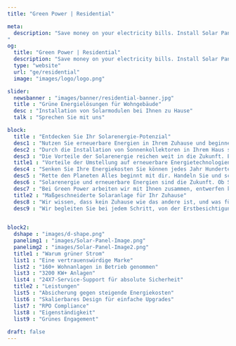 ```yaml
---
title: "Green Power | Residential"

meta:
  description: "Save money on your electricity bills. Install Solar Panels on your home today! No obligation FREE survey on your home. Call +34 651 720 792 or email info@greenpwr.eu
"
og:
  title: "Green Power | Residential"
  description: "Save money on your electricity bills. Install Solar Panels on your home today! No obligation FREE survey on your home. Call +34 651 720 792 or email info@greenpwr.eu" 
  type: "website"
  url: "ge/residential"
  image: "images/logo/logo.png"

slider:
  newsbanner : "images/banner/residential-banner.jpg"
  title : "Grüne Energielösungen für Wohngebäude"
  desc : "Installation von Solarmodulen bei Ihnen zu Hause"
  talk : "Sprechen Sie mit uns"

block:
  title : "Entdecken Sie Ihr Solarenergie-Potenzial"
  desc1 : "Nutzen Sie erneuerbare Energien in Ihrem Zuhause und beginnen Sie noch heute, etwas zu bewegen."
  desc2 : "Durch die Installation von Sonnenkollektoren in Ihrem Haus steigern Sie dessen Wert, senken Ihre Energiekosten und leisten Ihren Beitrag zum Kampf gegen den Klimawandel."
  desc3 : "Die Vorteile der Solarenergie reichen weit in die Zukunft. Ein privates Solarstromsystem hält normalerweise 25 Jahre. Die meisten Solarsysteme amortisieren sich in weniger als fünf Jahren und senken dann drastisch Ihre Stromrechnung. Indem Sie einfach Sonnenkollektoren auf Ihrem Dach installieren, sparen Sie Geld, sobald es eingeschaltet wird."
  title1 : "Vorteile der Umstellung auf erneuerbare Energietechnologien:"
  desc4 : "Senken Sie Ihre Energiekosten Sie können jedes Jahr Hunderte von Euro sparen, indem Sie Ihr Zuhause mit billigerer, sauberer und unbegrenzter Energie versorgen, die von der Sonne erzeugt wird."
  desc5 : "Rette den Planeten Alles beginnt mit dir. Handeln Sie und schließen Sie sich der Bewegung gegen unsere Klimakrise an. Weg von umweltschädlichen fossilen Brennstoffen wie Kohle, Gas und Öl."
  desc6 : "Solarenergie und erneuerbare Energien sind die Zukunft. Ob Sie Geld sparen, Ihren CO2-Fußabdruck reduzieren oder beides – Solarenergie ist bereit, unser Leben zu verändern."
  desc7 : "Bei Green Power arbeiten wir mit Ihnen zusammen, entwerfen kundenspezifisch und bieten Solarmodule für Wohndächer mit Subventionen an, die Ihren Anforderungen am besten entsprechen, damit Sie und Ihre Familie die Vorteile für die längste Zeit maximal genießen können. Effizienz, Langlebigkeit, Service und Wert, wir unterstützen Sie mit allem, was Sie brauchen, um Ihren Umstieg auf Solar zu gestalten – einfach, bequem und einfach."
  title2 : "Maßgeschneiderte Solaranlage für Ihr Zuhause"
  desc8 : "Wir wissen, dass kein Zuhause wie das andere ist, und was für Ihren Nachbarn funktioniert, funktioniert möglicherweise nicht für Ihr Zuhause. Deshalb arbeiten wir mit Ihnen zusammen, um ein maßgeschneidertes Solarmodulsystem basierend auf Ihrem aktuellen Energieverbrauch zu entwerfen. Unsere kostenlose Website-Umfrage ermöglicht es uns, Ihre Bedürfnisse wirklich zu ermitteln, ohne Cookie-Cutter-Pläne zu verwenden."
  desc9 : "Wir begleiten Sie bei jedem Schritt, von der Erstbesichtigung bis zur Installation und Wartung, vermeiden Fachjargon und stellen Ihnen die benötigten Informationen in einer Sprache zur Verfügung, die Sie verstehen."
  

block2:
  dshape : "images/d-shape.png"
  panelimg1 : "images/Solar-Panel-Image.png"
  panelimg2 : "images/Solar-Panel-Image2.png"
  title1 : "Warum grüner Strom"
  list1 : "Eine vertrauenswürdige Marke"
  list2 : "160+ Wohnanlagen in Betrieb genommen"
  list3 : "3200 KW+ Anlagen"
  list4 : "24X7-Service-Support für absolute Sicherheit"
  title2 : "Leistungen"
  list5 : "Absicherung gegen steigende Energiekosten"
  list6 : "Skalierbares Design für einfache Upgrades"
  list7 : "RPO Compliance"
  list8 : "Eigenständigkeit"
  list9 : "Grünes Engagement"
    
draft: false
---
```

